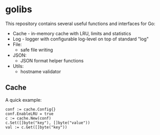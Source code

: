 # golibs

This repository contains several useful functions and interfaces for Go:

* Cache - in-memory cache with LRU, limits and statistics
* Log - logger with configurable log-level on top of standard "log"
* File:
    * safe file writing
* JSON:
    * JSON format helper functions
* Utils:
    * hostname validator


## Cache

A quick example:

    conf := cache.Config{}
	conf.EnableLRU = true
	c := cache.New(conf)
    c.Set([]byte("key"), []byte("value"))
    val := c.Get([]byte("key"))
